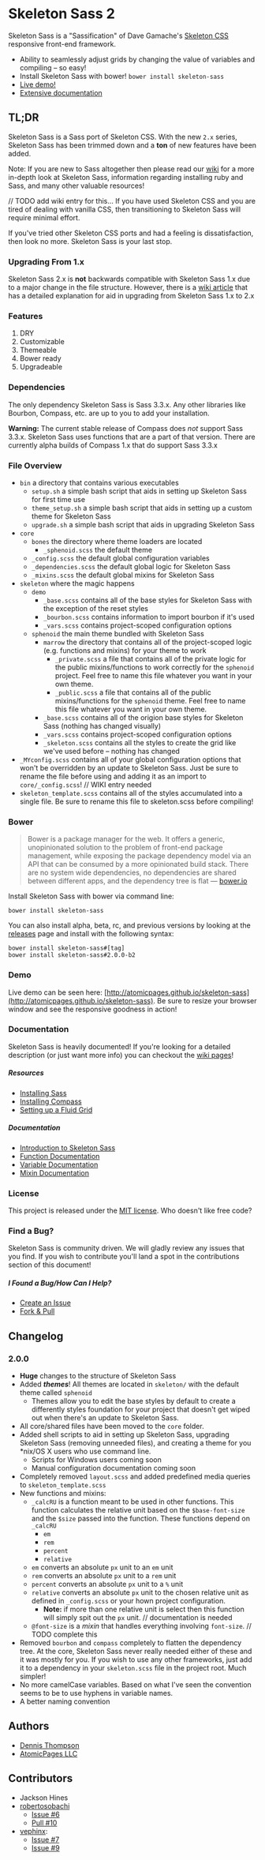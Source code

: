 Skeleton Sass 2
=======================

Skeleton Sass is a "Sassification" of Dave Gamache's [Skeleton CSS](http://getskeleton.com) responsive front-end framework.

* Ability to seamlessly adjust grids by changing the value of variables and compiling &ndash; so easy!
* Install Skeleton Sass with bower! `bower install skeleton-sass`
* [Live demo!](http://atomicpages.github.io/skeleton-sass/demo.html)
* [Extensive documentation](https://github.com/atomicpages/skeleton-sass/wiki)

## TL;DR
Skeleton Sass is a Sass port of Skeleton CSS. With the new `2.x` series, Skeleton Sass has been trimmed down and a **ton** of new features have been added.

Note: If you are new to Sass altogether then please read our [wiki](https://github.com/atomicpages/skeleton-sass/wiki) for a more in-depth look at Skeleton Sass, information regarding installing ruby and Sass, and many other valuable resources!

// TODO add wiki entry for this...
If you have used Skeleton CSS and you are tired of dealing with vanilla CSS, then transitioning to Skeleton Sass will require minimal effort.

If you've tried other Skeleton CSS ports and had a feeling is dissatisfaction, then look no more. Skeleton Sass is your last stop.

### Upgrading From 1.x
Skeleton Sass 2.x is **not** backwards compatible with Skeleton Sass 1.x due to a major change in the file structure. However, there is a [wiki article](#) that has a detailed explanation for aid in upgrading from Skeleton Sass 1.x to 2.x

### Features
1. DRY
2. Customizable
3. Themeable
4. Bower ready
5. Upgradeable

### Dependencies
The only dependency Skeleton Sass is Sass 3.3.x. Any other libraries like Bourbon, Compass, etc. are up to you to add your installation.

**Warning:** The current stable release of Compass does *not* support Sass 3.3.x. Skeleton Sass uses functions that are a part of that version. There are currently alpha builds of Compass 1.x that do support Sass 3.3.x

### File Overview
* `bin` a directory that contains various executables
	* `setup.sh` a simple bash script that aids in setting up Skeleton Sass for first time use
	* `theme_setup.sh` a simple bash script that aids in setting up a custom theme for Skeleton Sass
	* `upgrade.sh` a simple bash script that aids in upgrading Skeleton Sass
* `core`
	* `bones` the directory where theme loaders are located
		* `_sphenoid.scss` the default theme
	* `_config.scss` the default global configuration variables
	* `_dependencies.scss` the default global logic for Skeleton Sass
	* `_mixins.scss` the default global mixins for Skeleton Sass
* `skeleton` where the magic happens
	* `demo`
		* `_base.scss` contains all of the base styles for Skeleton Sass with the exception of the reset styles
		* `_bourbon.scss` contains information to import bourbon if it's used
		* `_vars.scss` contains project-scoped configuration options
	* `sphenoid` the main theme bundled with Skeleton Sass
		* `marrow` the directory that contains all of the project-scoped logic (e.g. functions and mixins) for your theme to work
			* `_private.scss` a file that contains all of the private logic for the public mixins/functions to work correctly for the `sphenoid` project. Feel free to name this file whatever you want in your own theme.
			* `_public.scss` a file that contains all of the public mixins/functions for the `sphenoid` theme. Feel free to name this file whatever you want in your own theme.
		* `_base.scss` contains all of the origion base styles for Skeleton Sass (nothing has changed visually)
		* `_vars.scss` contains project-scoped configuration options
		* `_skeleton.scss` contains all the styles to create the grid like we've used before &ndash; nothing has changed
* `_MYconfig.scss` contains all of your global configuration options that won't be overridden by an update to Skeleton Sass. Just be sure to rename the file before using and adding it as an import to `core/_config.scss`! // WIKI entry needed
* `skeleton_template.scss` contains all of the styles accumulated into a single file. Be sure to rename this file to skeleton.scss before compiling!

### Bower
> Bower is a package manager for the web. It offers a generic, unopinionated solution to the problem of front-end package management, while exposing the package dependency model via an API that can be consumed by a more opinionated build stack. There are no system wide dependencies, no dependencies are shared between different apps, and the dependency tree is flat &mdash; [bower.io](http://bower.io/)

Install Skeleton Sass with bower via command line:

	bower install skeleton-sass

You can also install alpha, beta, rc, and previous versions by looking at the [releases](https://github.com/atomicpages/skeleton-sass/releases) page and install with the following syntax:

	bower install skeleton-sass#[tag]
	bower install skeleton-sass#2.0.0-b2

### Demo
Live demo can be seen here: [http://atomicpages.github.io/skeleton-sass](http://atomicpages.github.io/skeleton-sass). Be sure to resize your browser window and see the responsive goodness in action!

### Documentation
Skeleton Sass is heavily documented! If you're looking for a detailed description (or just want more info) you can checkout the [wiki pages](https://github.com/atomicpages/skeleton-sass/wiki/_pages)!

##### Resources
* [Installing Sass](https://github.com/atomicpages/skeleton-sass/wiki/Installing-Sass)
* [Installing Compass](https://github.com/atomicpages/skeleton-sass/wiki/Installing-Compass)
* [Setting up a Fluid Grid](https://github.com/atomicpages/skeleton-sass/wiki/Setting-up-a-Fluid-Grid)


##### Documentation
* [Introduction to Skeleton Sass](https://github.com/atomicpages/skeleton-sass/wiki)
* [Function Documentation](https://github.com/atomicpages/skeleton-sass/wiki/Function-Documentation)
* [Variable Documentation](https://github.com/atomicpages/skeleton-sass/wiki/Variable-Documentation)
* [Mixin Documentation](https://github.com/atomicpages/skeleton-sass/wiki/Mixin-Documentation)

### License
This project is released under the [MIT license](https://github.com/atomicpages/skeleton-sass/blob/master/license.txt). Who doesn't like free code?

### Find a Bug?
Skeleton Sass is community driven. We will gladly review any issues that you find. If you wish to contribute you'll land a spot in the contributions section of this document!

##### I Found a Bug/How Can I Help?
* [Create an Issue](https://github.com/atomicpages/skeleton-sass/issues)
* [Fork &amp; Pull](https://github.com/atomicpages/skeleton-sass)

Changelog
---------
### 2.0.0
* **Huge** changes to the structure of Skeleton Sass
* Added **_themes_**! All themes are located in `skeleton/` with the default theme called `sphenoid`
	* Themes allow you to edit the base styles by default to create a differently styles foundation for your project that doesn't get wiped out when there's an update to Skeleton Sass.
* All core/shared files have been moved to the `core` folder.
* Added shell scripts to aid in setting up Skeleton Sass, upgrading Skeleton Sass (removing unneeded files), and creating a theme for you *nix/OS X users who use command line.
	* Scripts for Windows users coming soon
	* Manual configuration documentation coming soon
* Completely removed `layout.scss` and added predefined media queries to `skeleton_template.scss`
* New functions and mixins:
	* `_calcRU` is a function meant to be used in other functions. This function calculates the relative unit based on the `$base-font-size` and the `$size` passed into the function. These functions depend on `_calcRU`
		* `em`
		* `rem`
		* `percent`
		* `relative`
	* `em` converts an absolute `px` unit to an `em` unit
	* `rem` converts an absolute `px` unit to a `rem` unit
	* `percent` converts an absolute `px` unit to a `%` unit
	* `relative` converts an absolute `px` unit to the chosen relative unit as defined in `_config.scss` or your hown project configuration.
		* **Note:** if more than one relative unit is select then this function will simply spit out the `px` unit. // documentation is needed
	* `@font-size` is a *mixin* that handles everything involving `font-size`. // TODO complete this
* Removed `bourbon` and `compass` completely to flatten the dependency tree. At the core, Skeleton Sass never really needed either of these and it was mostly for you. If you wish to use any other frameworks, just add it to a dependency in your `skeleton.scss` file in the project root. Much simpler!
* No more camelCase variables. Based on what I've seen the convention seems to be to use hyphens in variable names.
* A better naming convention

Authors
-------
* [Dennis Thompson](http://dennis-thompson.com/)
* [AtomicPages LLC](http://www.atomicpages.net/)

Contributors
------------
* Jackson Hines
* [robertosobachi](https://github.com/robertosobachi)
	* [Issue #6](https://github.com/atomicpages/skeleton-sass/issues/6)
	* [Pull #10](https://github.com/atomicpages/skeleton-sass/pull/10)
* [vephinx](https://github.com/vephinx):
	* [Issue #7](https://github.com/atomicpages/skeleton-sass/issues/7)
	* [Issue #9](https://github.com/atomicpages/skeleton-sass/issues/9)

